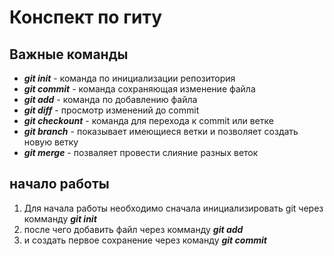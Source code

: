 # Конспект по гиту
## Важные команды
* _**git init**_ - команда по инициализации репозитория
* _**git commit**_ - команда сохраняющая изменение файла
* _**git add**_ - команда по добавлению файла 
* _**git diff**_ - просмотр изменений до commit
* _**git checkount**_ - команда для перехода к commit или ветке
* _**git branch**_ - показывает имеющиеся ветки и позволяет создать новую ветку
* _**git merge**_ - позваляет провести слияние разных веток 
## начало работы 
1. Для начала работы необходимо сначала инициализировать git через комманду _**git init**_ 
2. после чего добавить файл через комманду _**git add**_
3. и создать первое сохранение через команду _**git commit**_ 
